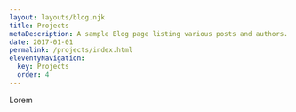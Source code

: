```yaml
---
layout: layouts/blog.njk
title: Projects
metaDescription: A sample Blog page listing various posts and authors.
date: 2017-01-01
permalink: /projects/index.html
eleventyNavigation:
  key: Projects
  order: 4
---
```

Lorem